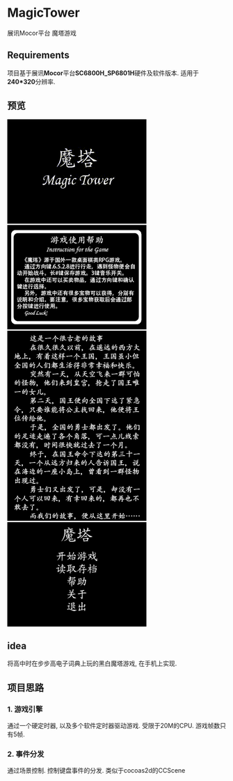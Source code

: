 # MagicTower
展讯Mocor平台 魔塔游戏
<br>

## Requirements
项目基于展讯**Mocor**平台**SC6800H_SP6801H**硬件及软件版本. 适用于**240*320**分辨率.


## 预览
![预览](video.gif)
![预览](MMI_RES_DEFAULT/IMAG/game_help.bmp)
![预览](MMI_RES_DEFAULT/IMAG/game_instruction.bmp)
![预览](MMI_RES_DEFAULT/IMAG/game_start_menu.bmp)


## idea
将高中时在步步高电子词典上玩的黑白魔塔游戏, 在手机上实现.



## 项目思路

### 1. 游戏引擎

   通过一个硬定时器, 以及多个软件定时器驱动游戏. 受限于20M的CPU. 游戏帧数只有5帧.

### 2. 事件分发

   通过场景控制. 控制键盘事件的分发. 类似于cocoas2d的CCScene
